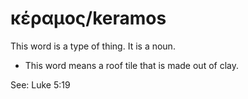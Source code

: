 # κέραμος/keramos
This word is a type of thing. It is a noun.
* This word means a roof tile that is made out of clay.

See: Luke 5:19
